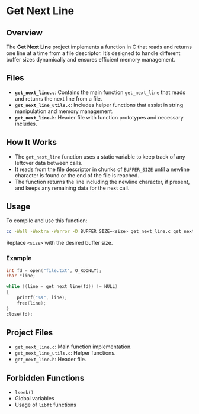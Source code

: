 # Get Next Line

## Overview

The **Get Next Line** project implements a function in C that reads and returns one line at a time from a file descriptor. It’s designed to handle different buffer sizes dynamically and ensures efficient memory management.

## Files

- **`get_next_line.c`**: Contains the main function `get_next_line` that reads and returns the next line from a file.
- **`get_next_line_utils.c`**: Includes helper functions that assist in string manipulation and memory management.
- **`get_next_line.h`**: Header file with function prototypes and necessary includes.

## How It Works

- The `get_next_line` function uses a static variable to keep track of any leftover data between calls.
- It reads from the file descriptor in chunks of `BUFFER_SIZE` until a newline character is found or the end of the file is reached.
- The function returns the line including the newline character, if present, and keeps any remaining data for the next call.

## Usage

To compile and use this function:

```bash
cc -Wall -Wextra -Werror -D BUFFER_SIZE=<size> get_next_line.c get_next_line_utils.c
```
Replace `<size>` with the desired buffer size.

### Example

```c
int fd = open("file.txt", O_RDONLY);
char *line;

while ((line = get_next_line(fd)) != NULL)
{
    printf("%s", line);
    free(line);
}
close(fd);
```
## Project Files

- `get_next_line.c`: Main function implementation.
- `get_next_line_utils.c`: Helper functions.
- `get_next_line.h`: Header file.

## Forbidden Functions

- `lseek()`
- Global variables
- Usage of `libft` functions
